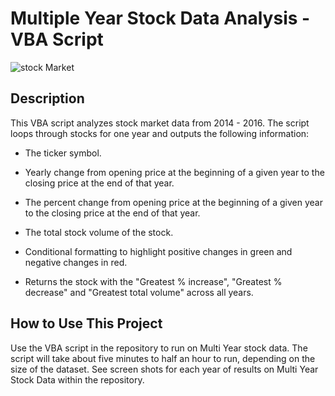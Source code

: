 # Multiple Year Stock Data Analysis - VBA Script

![stock Market](Images/stockmarket.jpg)

## Description
This VBA script analyzes stock market data from 2014 - 2016. The script loops through stocks for one year and outputs the following information:

  * The ticker symbol.

  * Yearly change from opening price at the beginning of a given year to the closing price at the end of that year.

  * The percent change from opening price at the beginning of a given year to the closing price at the end of that year.

  * The total stock volume of the stock.

  * Conditional formatting to highlight positive changes in green and negative changes in red.

  * Returns the stock with the "Greatest % increase", "Greatest % decrease" and "Greatest total volume" across all years. 

## How to Use This Project
Use the VBA script in the repository to run on Multi Year stock data. The script will take about five minutes to half an hour to run, depending on the size of the dataset. See screen shots for each year of results on Multi Year Stock Data within the repository.
